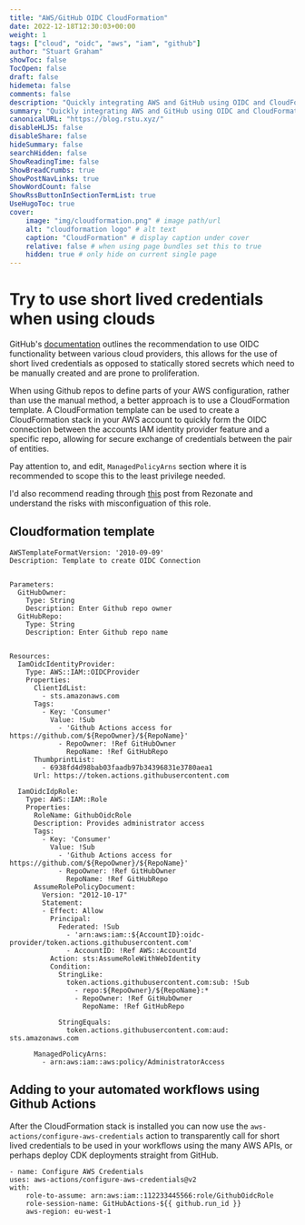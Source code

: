 ```yaml
---
title: "AWS/GitHub OIDC CloudFormation"
date: 2022-12-18T12:30:03+00:00
weight: 1
tags: ["cloud", "oidc", "aws", "iam", "github"]
author: "Stuart Graham"
showToc: false
TocOpen: false
draft: false
hidemeta: false
comments: false
description: "Quickly integrating AWS and GitHub using OIDC and CloudFormation"
summary: "Quickly integrating AWS and GitHub using OIDC and CloudFormation"
canonicalURL: "https://blog.rstu.xyz/"
disableHLJS: false
disableShare: false
hideSummary: false
searchHidden: false
ShowReadingTime: false
ShowBreadCrumbs: true
ShowPostNavLinks: true
ShowWordCount: false
ShowRssButtonInSectionTermList: true
UseHugoToc: true
cover:
    image: "img/cloudformation.png" # image path/url
    alt: "cloudformation logo" # alt text
    caption: "CloudFormation" # display caption under cover
    relative: false # when using page bundles set this to true
    hidden: true # only hide on current single page
---
```


# Try to use short lived credentials when using clouds
GitHub's [documentation](https://docs.github.com/en/actions/deployment/security-hardening-your-deployments/configuring-openid-connect-in-amazon-web-services) outlines the recommendation to use OIDC functionality between various cloud providers, this allows for the use of short lived credentials as opposed to statically stored secrets which need to be manually created and are prone to proliferation.

When using Github repos to define parts of your AWS configuration, rather than use the manual method, a better approach is to use a CloudFormation template. A CloudFormation template can be used to create a CloudFormation stack in your AWS account to quickly form the OIDC connection between the accounts IAM identity provider feature and a specific repo, allowing for secure exchange of credentials between the pair of entities.

Pay attention to, and edit, `ManagedPolicyArns` section where it is recommended to scope this to the least privilege needed.

I'd also recommend reading through [this](https://www.rezonate.io/blog/github-misconfigurations-put-gcp-aws-in-account-takeover-risk/) post from Rezonate and understand the risks with misconfiguation of this role.

## Cloudformation template

```
AWSTemplateFormatVersion: '2010-09-09'
Description: Template to create OIDC Connection


Parameters:
  GitHubOwner:
    Type: String
    Description: Enter Github repo owner
  GitHubRepo:
    Type: String
    Description: Enter Github repo name


Resources:
  IamOidcIdentityProvider:
    Type: AWS::IAM::OIDCProvider
    Properties: 
      ClientIdList: 
        - sts.amazonaws.com
      Tags: 
        - Key: 'Consumer'
          Value: !Sub
            - 'Github Actions access for https://github.com/${RepoOwner}/${RepoName}'
            - RepoOwner: !Ref GitHubOwner
              RepoName: !Ref GitHubRepo
      ThumbprintList: 
        - 6938fd4d98bab03faadb97b34396831e3780aea1
      Url: https://token.actions.githubusercontent.com

  IamOidcIdpRole:
    Type: AWS::IAM::Role
    Properties:
      RoleName: GithubOidcRole
      Description: Provides administrator access
      Tags: 
        - Key: 'Consumer'
          Value: !Sub
            - 'Github Actions access for https://github.com/${RepoOwner}/${RepoName}'
            - RepoOwner: !Ref GitHubOwner
              RepoName: !Ref GitHubRepo
      AssumeRolePolicyDocument:
        Version: "2012-10-17"
        Statement:
        - Effect: Allow
          Principal:
            Federated: !Sub
              - 'arn:aws:iam::${AccountID}:oidc-provider/token.actions.githubusercontent.com'
              - AccountID: !Ref AWS::AccountId 
          Action: sts:AssumeRoleWithWebIdentity
          Condition:
            StringLike:
              token.actions.githubusercontent.com:sub: !Sub
                - repo:${RepoOwner}/${RepoName}:*
                - RepoOwner: !Ref GitHubOwner
                  RepoName: !Ref GitHubRepo

            StringEquals:
              token.actions.githubusercontent.com:aud: sts.amazonaws.com

      ManagedPolicyArns:
        - arn:aws:iam::aws:policy/AdministratorAccess

```

## Adding to your automated workflows using Github Actions
After the CloudFormation stack is installed you can now use the `aws-actions/configure-aws-credentials` action to transparently call for short lived credentials to be used in your workflows using the many AWS APIs, or perhaps deploy CDK deployments straight from GitHub.

```
- name: Configure AWS Credentials
uses: aws-actions/configure-aws-credentials@v2
with:
    role-to-assume: arn:aws:iam::112233445566:role/GithubOidcRole
    role-session-name: GitHubActions-${{ github.run_id }}
    aws-region: eu-west-1
```